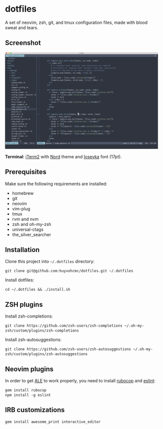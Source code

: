 # dotfiles

A set of neovim, zsh, git, and tmux configuration files, made with blood sweat and tears.

## Screenshot

![screenshot](screenshot.png)

**Terminal**: [iTerm2](https://www.iterm2.com/) with [Nord](https://github.com/arcticicestudio/nord-iterm2) theme and [Iosevka](https://github.com/be5invis/Iosevka) font (17pt).

## Prerequisites

Make sure the following requirements are installed:

- homebrew
- git
- neovim
- vim-plug
- tmux
- rvm and nvm
- zsh and oh-my-zsh
- universal-ctags
- the_silver_searcher

## Installation

Clone this project into `~/.dotfiles` directory:

```
git clone git@github.com:huyvohcmc/dotfiles.git ~/.dotfiles
```

Install dotfiles:

```
cd ~/.dotfiles && ./install.sh
```

## ZSH plugins

Install zsh-completions:

```
git clone https://github.com/zsh-users/zsh-completions ~/.oh-my-zsh/custom/plugins/zsh-completions
```

Install zsh-autosuggestions:

```
git clone https://github.com/zsh-users/zsh-autosuggestions ~/.oh-my-zsh/custom/plugins/zsh-autosuggestions
```

## Neovim plugins

In order to get [ALE](https://github.com/w0rp/ale) to work properly, you need to install [rubocop](https://github.com/bbatsov/rubocop) and [eslint](https://github.com/eslint/eslint):

```
gem install rubocop
npm install -g eslint
```

## IRB customizations

```
gem install awesome_print interactive_editor
```
